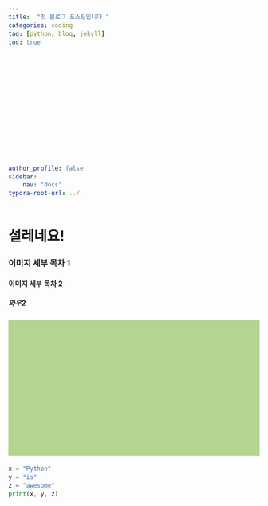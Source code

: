 ```yaml
---
title:  "첫 블로그 포스팅입니다."
categories: coding
tag: [python, blog, jekyll]
toc: true














author_profile: false
sidebar:
    nav: "docs"
typora-root-url: ../
---
```


# 설레네요!

### 이미지 세부 목차 1

#### 이미지 세부 목차 2

##### 와우2





![kd밝은안과_눈이_편안색_RGB_181,214,146](/images/2023-09-17-first/kd밝은안과_눈이_편안색_RGB_181,214,146-1706414923457-8.jpg)


```python
x = "Python"
y = "is"
z = "awesome"
print(x, y, z)
```
